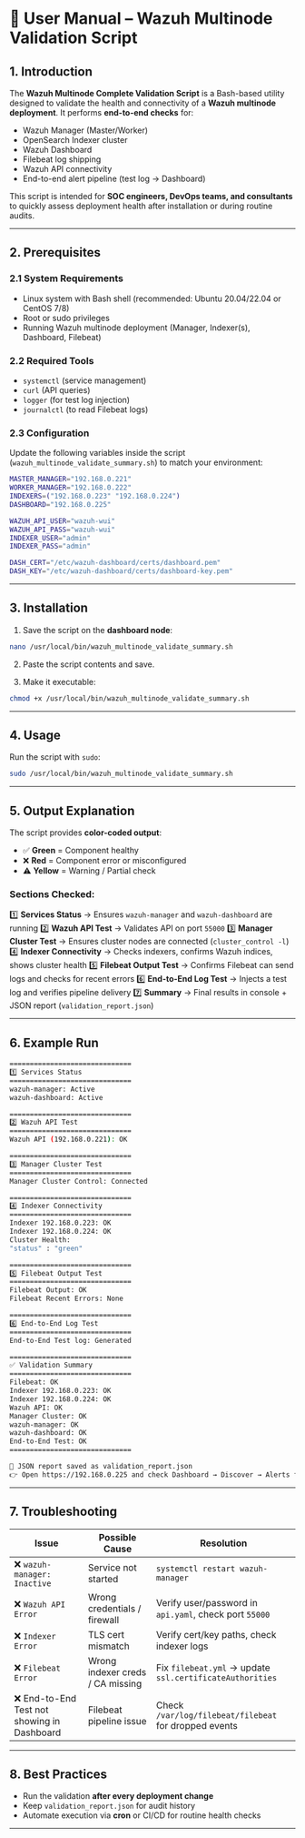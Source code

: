 # 📖 User Manual – Wazuh Multinode Validation Script

## 1. Introduction

The **Wazuh Multinode Complete Validation Script** is a Bash-based utility designed to validate the health and connectivity of a **Wazuh multinode deployment**.
It performs **end-to-end checks** for:

* Wazuh Manager (Master/Worker)
* OpenSearch Indexer cluster
* Wazuh Dashboard
* Filebeat log shipping
* Wazuh API connectivity
* End-to-end alert pipeline (test log → Dashboard)

This script is intended for **SOC engineers, DevOps teams, and consultants** to quickly assess deployment health after installation or during routine audits.

---

## 2. Prerequisites

### 2.1 System Requirements

* Linux system with Bash shell (recommended: Ubuntu 20.04/22.04 or CentOS 7/8)
* Root or sudo privileges
* Running Wazuh multinode deployment (Manager, Indexer(s), Dashboard, Filebeat)

### 2.2 Required Tools

* `systemctl` (service management)
* `curl` (API queries)
* `logger` (for test log injection)
* `journalctl` (to read Filebeat logs)

### 2.3 Configuration

Update the following variables inside the script (`wazuh_multinode_validate_summary.sh`) to match your environment:

```bash
MASTER_MANAGER="192.168.0.221"
WORKER_MANAGER="192.168.0.222"
INDEXERS=("192.168.0.223" "192.168.0.224")
DASHBOARD="192.168.0.225"

WAZUH_API_USER="wazuh-wui"
WAZUH_API_PASS="wazuh-wui"
INDEXER_USER="admin"
INDEXER_PASS="admin"

DASH_CERT="/etc/wazuh-dashboard/certs/dashboard.pem"
DASH_KEY="/etc/wazuh-dashboard/certs/dashboard-key.pem"
```

---

## 3. Installation

1. Save the script on the **dashboard node**:

```bash
nano /usr/local/bin/wazuh_multinode_validate_summary.sh
```

2. Paste the script contents and save.

3. Make it executable:

```bash
chmod +x /usr/local/bin/wazuh_multinode_validate_summary.sh
```

---

## 4. Usage

Run the script with `sudo`:

```bash
sudo /usr/local/bin/wazuh_multinode_validate_summary.sh
```

---

## 5. Output Explanation

The script provides **color-coded output**:

* ✅ **Green** = Component healthy
* ❌ **Red** = Component error or misconfigured
* ⚠️ **Yellow** = Warning / Partial check

### Sections Checked:

1️⃣ **Services Status** → Ensures `wazuh-manager` and `wazuh-dashboard` are running
2️⃣ **Wazuh API Test** → Validates API on port `55000`
3️⃣ **Manager Cluster Test** → Ensures cluster nodes are connected (`cluster_control -l`)
4️⃣ **Indexer Connectivity** → Checks indexers, confirms Wazuh indices, shows cluster health
5️⃣ **Filebeat Output Test** → Confirms Filebeat can send logs and checks for recent errors
6️⃣ **End-to-End Log Test** → Injects a test log and verifies pipeline delivery
7️⃣ **Summary** → Final results in console + JSON report (`validation_report.json`)

---

## 6. Example Run

```bash
==============================
1️⃣ Services Status
==============================
wazuh-manager: Active
wazuh-dashboard: Active

==============================
2️⃣ Wazuh API Test
==============================
Wazuh API (192.168.0.221): OK

==============================
3️⃣ Manager Cluster Test
==============================
Manager Cluster Control: Connected

==============================
4️⃣ Indexer Connectivity
==============================
Indexer 192.168.0.223: OK
Indexer 192.168.0.224: OK
Cluster Health:
"status" : "green"

==============================
5️⃣ Filebeat Output Test
==============================
Filebeat Output: OK
Filebeat Recent Errors: None

==============================
6️⃣ End-to-End Log Test
==============================
End-to-End Test log: Generated

==============================
✅ Validation Summary
==============================
Filebeat: OK
Indexer 192.168.0.223: OK
Indexer 192.168.0.224: OK
Wazuh API: OK
Manager Cluster: OK
wazuh-manager: OK
wazuh-dashboard: OK
End-to-End Test: OK
==============================

📁 JSON report saved as validation_report.json
👉 Open https://192.168.0.225 and check Dashboard → Discover → Alerts for test log.
```

---

## 7. Troubleshooting

| Issue                                      | Possible Cause                   | Resolution                                               |
| ------------------------------------------ | -------------------------------- | -------------------------------------------------------- |
| ❌ `wazuh-manager: Inactive`                | Service not started              | `systemctl restart wazuh-manager`                        |
| ❌ `Wazuh API Error`                        | Wrong credentials / firewall     | Verify user/password in `api.yaml`, check port `55000`   |
| ❌ `Indexer Error`                          | TLS cert mismatch                | Verify cert/key paths, check indexer logs                |
| ❌ `Filebeat Error`                         | Wrong indexer creds / CA missing | Fix `filebeat.yml` → update `ssl.certificateAuthorities` |
| ❌ End-to-End Test not showing in Dashboard | Filebeat pipeline issue          | Check `/var/log/filebeat/filebeat` for dropped events    |

---

## 8. Best Practices

* Run the validation **after every deployment change**
* Keep `validation_report.json` for audit history
* Automate execution via **cron** or CI/CD for routine health checks

---
